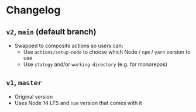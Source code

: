 # Changelog

## `v2`, `main` (default branch)

* Swapped to composite actions so users can:
  * Use `actions/setup-node` to choose which Node / `npm` / `yarn` version to use
  * Use `stategy` and/or `working-directory` (e.g. for monorepos)

## `v1`, `master`

* Original version
* Uses Node 14 LTS and `npm` version that comes with it
